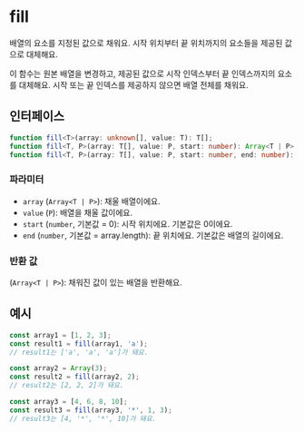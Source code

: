 # fill

배열의 요소를 지정된 값으로 채워요. 시작 위치부터 끝 위치까지의 요소들을 제공된 값으로 대체해요.

이 함수는 원본 배열을 변경하고, 제공된 값으로 시작 인덱스부터 끝 인덱스까지의 요소를 대체해요.
시작 또는 끝 인덱스를 제공하지 않으면 배열 전체를 채워요.

## 인터페이스

```typescript
function fill<T>(array: unknown[], value: T): T[];
function fill<T, P>(array: T[], value: P, start: number): Array<T | P>;
function fill<T, P>(array: T[], value: P, start: number, end: number): Array<T | P>;
```

### 파라미터

- `array` (`Array<T | P>`): 채울 배열이에요.
- `value` (`P`): 배열을 채울 값이에요.
- `start` (`number`, 기본값 = 0): 시작 위치에요. 기본값은 0이에요.
- `end` (`number`, 기본값 = array.length): 끝 위치에요. 기본값은 배열의 길이에요.

### 반환 값

(`Array<T | P>`): 채워진 값이 있는 배열을 반환해요.

## 예시

```typescript
const array1 = [1, 2, 3];
const result1 = fill(array1, 'a');
// result1는 ['a', 'a', 'a']가 돼요.

const array2 = Array(3);
const result2 = fill(array2, 2);
// result2는 [2, 2, 2]가 돼요.

const array3 = [4, 6, 8, 10];
const result3 = fill(array3, '*', 1, 3);
// result3는 [4, '*', '*', 10]가 돼요.
```
